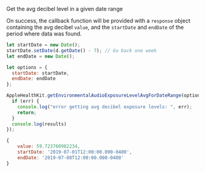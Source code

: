 Get the avg decibel level in a given date range

On success, the callback function will be provided with a `response` object containing the avg decibel `value`, and the `startDate` and `endDate` of the period where data was found.

```javascript
let startDate = new Date();
startDate.setDate(d.getDate() - 7); // Go back one week
let endDate = new Date();

let options = {
  startDate: startDate,
  endDate: endDate
};
```

```javascript
AppleHealthKit.getEnvironmentalAudioExposureLevelAvgForDateRange(options, (err: string, results: Object) => {
  if (err) {
    console.log("error getting avg decibel exposure levels: ", err);
    return;
  }
  console.log(results)
});
```

```javascript
{
	value: 59.723760982234,
	startDate: '2019-07-01T12:00:00.000-0400',
	endDate: '2019-07-08T12:00:00.000-0400'
}
```
